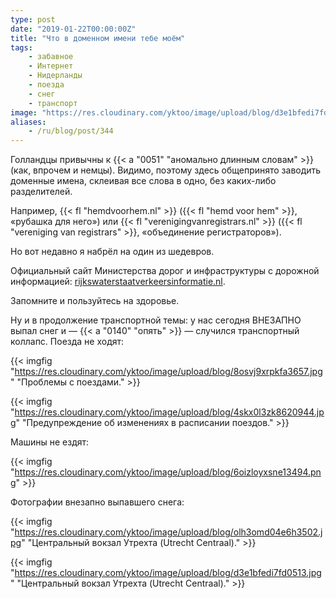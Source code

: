 ```yaml
---
type: post
date: "2019-01-22T00:00:00Z"
title: "Что в доменном имени тебе моём"
tags:
    - забавное
    - Интернет
    - Нидерланды
    - поезда
    - снег
    - транспорт
image: "https://res.cloudinary.com/yktoo/image/upload/blog/d3e1bfedi7fd0513.jpg"
aliases:
    - /ru/blog/post/344
---
```


Голландцы привычны к {{< a "0051" "аномально длинным словам" >}} (как, впрочем и немцы). Видимо, поэтому здесь общепринято заводить доменные имена, склеивая все слова в одно, без каких-либо разделителей.

Например, {{< fl "hemdvoorhem.nl" >}} ({{< fl "hemd voor hem" >}}, «рубашка для него») или {{< fl "verenigingvanregistrars.nl" >}} ({{< fl "vereniging van registrars" >}}, «объединение регистраторов»).

Но вот недавно я набрёл на один из шедевров.

<!--more-->

Официальный сайт Министерства дорог и инфраструктуры с дорожной информацией: [rijkswaterstaatverkeersinformatie.nl](https://rijkswaterstaatverkeersinformatie.nl/).

Запомните и пользуйтесь на здоровье.

Ну и в продолжение транспортной темы: у нас сегодня ВНЕЗАПНО выпал снег и — {{< a "0140" "опять" >}} — случился транспортный коллапс. Поезда не ходят:

{{< imgfig "https://res.cloudinary.com/yktoo/image/upload/blog/8osvj9xrpkfa3657.jpg" "Проблемы с поездами." >}}

{{< imgfig "https://res.cloudinary.com/yktoo/image/upload/blog/4skx0l3zk8620944.jpg" "Предупреждение об изменениях в расписании поездов." >}}

Машины не ездят:

{{< imgfig "https://res.cloudinary.com/yktoo/image/upload/blog/6oizloyxsne13494.png" >}}

Фотографии внезапно выпавшего снега:

{{< imgfig "https://res.cloudinary.com/yktoo/image/upload/blog/olh3omd04e6h3502.jpg" "Центральный вокзал Утрехта (Utrecht Centraal)." >}}

{{< imgfig "https://res.cloudinary.com/yktoo/image/upload/blog/d3e1bfedi7fd0513.jpg" "Центральный вокзал Утрехта (Utrecht Centraal)." >}}
